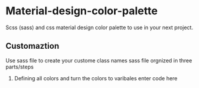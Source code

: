 # Material-design-color-palette
Scss (sass) and css material design color palette to use in your next project. 
## Customaztion 
Use sass file to create your custome class names 
sass file orgnized in three parts/steps

 1. Defining all colors and turn the colors to varibales
    enter code here

<!--stackedit_data:
eyJoaXN0b3J5IjpbMTI1MTY5NjE0M119
-->
